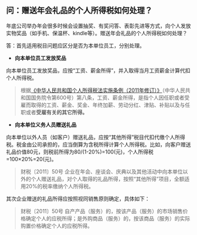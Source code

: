 ## 问：赠送年会礼品的个人所得税如何处理？

年底公司举办年会很多时候会设置抽奖、有奖问答、表彰先进等方式，向个人发放实物奖品（如手机、保温杯、kindle等）。赠送年会礼品的个人所得税如何处理？

答：首先适用税目问题应区分是否为本单位员工，分别处理。

* **向本单位员工发放奖品**

向本单位员工发放奖品，应按“工资、薪金所得”，并入取得当月工资薪金计算代扣个人所得税。

> 根据[《中华人民共和国个人所得税法实施条例（2011年修订）》](http://taa.wkinfo.com.cn/document/show?collection=legislation&aid=MTAxMDAwMDM4MDg%3D&language=中文)（中华人民共和国国务院令第600号）第八条，工资、薪金所得，是指个人因任职或者受雇而取得的工资、薪金、奖金、年终加薪、劳动分红、津贴、补贴以及与任职或者**受雇有关的其它所得。**

* **向本单位义务人员赠送礼品**

向本单位以外人员（如客户）赠送礼品，应按“其他所得”税目代扣代缴个人所得税。税金由公司承担的，应当倒算为含税所得计算个人所得税。比如，向客户赠送礼品价值80元，则税前所得为80/\(1-20%\)=100\(元\)，个人所得税=100×20%=20\(元\)。

> 财税〔2011〕50号 企业在年会、座谈会、庆典以及其他活动中向本单位以外的个人赠送礼品，对个人取得的礼品所得，按照“其他所得”项目，全额适用20%的税率缴纳个人所得税。

其次企业赠送的礼品所得应按照视同销售原则确定，具体如下：

> 财税〔2011〕50号 自产产品（服务）的，按该产品（服务）的市场销售价格确定个人的应税所得；是外购商品（服务）的，按该商品（服务）的实际购置价格确定个人的应税所得。



